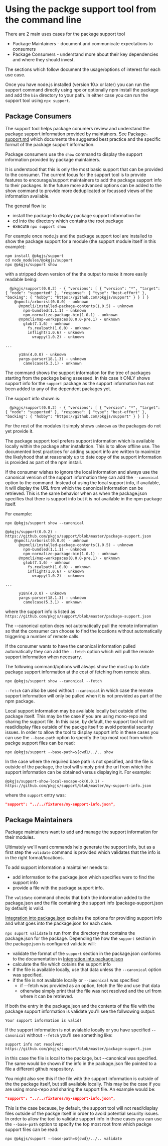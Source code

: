 # Using the packge support tool from the command line

There are 2 main uses cases for the package support tool

* Package Maintainers - document and communicate expectations to consumers
* Package Consumers - understand more about their key dependencies and where they 
  should invest.

The sections which follow document the usage/options of interest for each use
case.

Once you have node.js installed (version 10.x or later) you can
run the support command directly using npx or optionally npm install the
package and add the `bin` directory to your path. In either case
you can run the support tool using `npx support`.

## Package Consumers

The support tool helps package conumers review and understand the
package support information provided by maintainers. See
[Package-support.md](https://github.com/nodejs/package-maintenance/blob/master/docs/PACKAGE-SUPPORT.md)
which documents the suggested best practice and the specific format of the
package support information.

Package consumers use the `show` command to display the support information
provided by package maintainers.

It is understood that this is only the most basic support that can be provided
to the consumer. The current focus for the support tool is to provide features
to encourage/support maintainers to add the package support info to their packages.
In the future more advanced options can be added to the show command to provide 
more deduplicated or focussed views of the information available.

The general flow is:

* install the package to display package support information for
* cd into the directory which contains the root package
* execute `npx support show`

For example once node.js and the package support tool are installed to show
the package support for a module (the support module itself in this example):

```shell
npm install @pkgjs/support
cd node_modules/@pkgjs/support
npx @pkgjs/support show
```

with a stripped down version of the the output to make it more easily readable being:

```shell
  @pkgjs/support(0.0.2) - { "versions": [ { "version": "*", "target": { "node": "supported" }, "response": { "type": "best-effort" }, "backing": { "hobby": "https://github.com/pkgjs/support" } } ] }
    @npmcli/arborist(0.0.0) - unknown
      @npmcli/installed-package-contents(1.0.5) - unknown
        npm-bundled(1.1.1) - unknown
        npm-normalize-package-bin(1.0.1) - unknown
      @npmcli/map-workspaces(0.0.0-pre.1) - unknown
        glob(7.1.6) - unknown
          fs.realpath(1.0.0) - unknown
          inflight(1.0.6) - unknown
            wrappy(1.0.2) - unknown

...

      y18n(4.0.0) - unknown
      yargs-parser(18.1.3) - unknown
        camelcase(5.3.1) - unknown
```

The command shows the support information for the tree of packages starting from the package being assessed. 
In this case it ONLY shows support info for the `support` package as the support information has not
been added to any of the dependent packages yet.

The support info shown is:

```shell
  @pkgjs/support(0.0.2) - { "versions": [ { "version": "*", "target": { "node": "supported" }, "response": { "type": "best-effort" }, "backing": { "hobby": "https://github.com/pkgjs/support" } } ] }
```

For the rest of the modules it simply shows `unknown` as the packages do not yet provide it.

The package support tool prefers support information which is available locally within the package after installation.
This is to allow offline use. The documented best practices for adding support info are written to maximize
the likelyhood that at reasonably up to date copy of the support information is provided as part of the npm
install.

If the consumer wishes to ignore the local information and always use the canonical version of the support information
they can add the `--canonical` option to the command. Instead of using the local support info, if available, it will
display the URL from which the canonical information can be retrieved. This is the same behavior when 
as when the package.json specifies that there is support info but it is not available in the npm package itself.

For example:

```
npx @pkgjs/support show --canonical
```


```
@pkgjs/support(0.0.2) - https://github.com/pkgjs/support/blob/master/package-support.json
    @npmcli/arborist(0.0.0) - unknown
      @npmcli/installed-package-contents(1.0.5) - unknown
        npm-bundled(1.1.1) - unknown
        npm-normalize-package-bin(1.0.1) - unknown
      @npmcli/map-workspaces(0.0.0-pre.1) - unknown
        glob(7.1.6) - unknown
          fs.realpath(1.0.0) - unknown
          inflight(1.0.6) - unknown
            wrappy(1.0.2) - unknown

...

      y18n(4.0.0) - unknown
      yargs-parser(18.1.3) - unknown
        camelcase(5.3.1) - unknown
```

where the support info is listed as 
`https://github.com/pkgjs/support/blob/master/package-support.json`

The --canonical option does not automatically pull the remote information so that the
consumer can choose to find the locations without automatically triggering a number of
remote calls.

If the consumer wants to have the canonical information pulled automatically they can
add the `--fetch` option which will pull the remote support information when necesarry.


The following command/options will always show the most up to date package support information
at the cost of fetching from remote sites.
```
npx @pkgjs/support show --canonical --fetch
```

`--fetch` can also be used without `--canonical` in which case the remote support
information will only be pulled when it is not provided as part of the npm package.

Local support information may be available locally but outside of the package itself.
This may be the case if you are using mono-repo and sharing the support file.
In this case, by default, the support tool will not read/display files outside of the
packge itself to avoid potential security issues. In order to allow the tool to display
support info in these cases you can use the `--base-path` option to specify the top
most root from which packge support files can be read:

```shell
npx @pkgjs/support --base-path=${cwd}/../.. show
```

In the case where the required base path is not specified, and the file is outside
of the package, the tool will simply print the url from which the support information
can be obtained versus displaying it. For example:

```
@pkgjs/support-show-local-escape-ok(0.0.1) - https://github.com/pkgjs/support/blob/master/my-support-info.json
```

where the `support` entry was:

```json
"support": "../../fixtures/my-support-info.json",
```

## Package Maintainers

Package maintainers want to add and manage the support information for their modules.

Ultimately we'll want commands help generate the support info, but as a first step
the `validate` command is provided which validates that the info is in the
right format/locations. 

To add support information a maintainer needs to:

* add information to the package.json which specifies were to find the support info
* provide a file with the package support info.

The `validate` command checks that both the information added to the package.json
and the file containing the support info (package-support.json by default) is valid.


[Integration into package.json](https://github.com/nodejs/package-maintenance/blob/master/docs/PACKAGE-SUPPORT.md#integration-into-packagejson)
explains the options for providing support info and what goes into the package.json for
each case.

`npx suport validate` is run from the directory that contains the package.json for the package.
Depending the how the `support` section in the package.json is configured validate will:

* validate the format of the `support` section in the package.json conforms to the
documentation in [Integration into package.json](https://github.com/nodejs/package-maintenance/blob/master/docs/PACKAGE-SUPPORT.md#integration-into-packagejson)
* calculate the file which cotains the support info
* if the file is available locally, use that data unless the `--canonical`
  option was specified.
* if the file is not available locally or `--canonical` was specified
  * if --fetch was provided as an option, fetch the file and use that data
  * otherwise simply print that the file was not resolved and the url from 
  where it can be retrieved.

If both the entry in the package.json and the contents of the file with the package support
information is validate you'll see the follwowing output:

```shell
Your support information is valid!
```

If the support information is not avialable locally or you have specified
`--canonical` without `--fetch` you'll see something like:

```shell
support info not resolved: https://github.com/pkgjs/support/blob/master/package-support.json
```

in this case the file is local to the package, but --canonical was specified. The same
would be shown if the info in the package.json file pointed to a file a different github 
respository.

You might also see this if the file with the support information is outside of the
the package itself, but still available locally. This may be the case if you
are using mono-repo and sharing the support file. An example would be:

```json
"support": "../../fixtures/my-support-info.json",
```

This is the case because, by default, the support tool will not read/display files outside of the
packge itself in order to avoid potential security issues. In order to allow the tool to validate
support info in these cases you can use the `--base-path` option to specify the top
most root from which packge support files can be read:

```shell
npx @pkgjs/support --base-path=${cwd}/../.. validate
```
